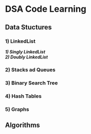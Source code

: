 # DSA Code Learning

## Data Stuctures

### 1) LinkedList

**_1) Singly LinkedList_**
<br />
**_2) Doubly LinkedList_**

### 2) Stacks ad Queues

### 3) Binary Search Tree

### 4) Hash Tables

### 5) Graphs

## Algorithms
